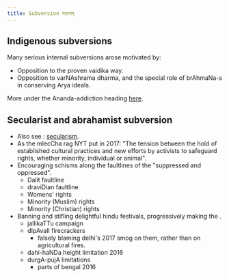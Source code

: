 ```yaml
---
title: Subversion पाटनम्
---
```


## Indigenous subversions

Many serious internal subversions arose motivated by:

- Opposition to the proven vaidika way.
- Opposition to varNAshrama dharma, and the special role of brAhmaNa-s in conserving Arya ideals.

  

More under the Ananda-addiction heading [here](../../rivals/aananda-addiction/).

## Secularist and abrahamist subversion

- Also see : [secularism](../../rivals/0-theism/secularism/).
- As the mlecCha rag NYT put in 2017: "The tension between the hold of established cultural practices and new efforts by activists to safeguard rights, whether minority, individual or animal".
- Encouraging schisms along the faultlines of the "suppressed and oppressed".
    - Dalit faultline
    - draviDian faultline
    - Womens' rights
    - Minority (Muslim) rights
    - Minority (Christian) rights
- Banning and stifling delightful hindu festivals, progressively making the .
    - jallikaTTu campaign
    - dIpAvalI firecrackers
        - falsely blaming delhi's 2017 smog on them, rather than on agricultural fires.
    - dahi-haNDa height limitation 2016 
    - durgA-pujA limitations
        - parts of bengal 2016